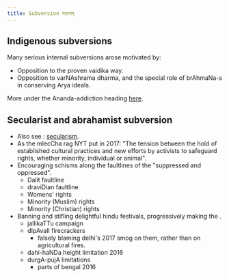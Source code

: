 ```yaml
---
title: Subversion पाटनम्
---
```


## Indigenous subversions

Many serious internal subversions arose motivated by:

- Opposition to the proven vaidika way.
- Opposition to varNAshrama dharma, and the special role of brAhmaNa-s in conserving Arya ideals.

  

More under the Ananda-addiction heading [here](../../rivals/aananda-addiction/).

## Secularist and abrahamist subversion

- Also see : [secularism](../../rivals/0-theism/secularism/).
- As the mlecCha rag NYT put in 2017: "The tension between the hold of established cultural practices and new efforts by activists to safeguard rights, whether minority, individual or animal".
- Encouraging schisms along the faultlines of the "suppressed and oppressed".
    - Dalit faultline
    - draviDian faultline
    - Womens' rights
    - Minority (Muslim) rights
    - Minority (Christian) rights
- Banning and stifling delightful hindu festivals, progressively making the .
    - jallikaTTu campaign
    - dIpAvalI firecrackers
        - falsely blaming delhi's 2017 smog on them, rather than on agricultural fires.
    - dahi-haNDa height limitation 2016 
    - durgA-pujA limitations
        - parts of bengal 2016